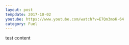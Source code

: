 ```yaml
---
layout: post
tempdate: 2017-10-02
youtube: https://www.youtube.com/watch?v=E7Qn3moK-64
category: Fuel
---
```

test content